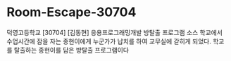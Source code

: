 # Room-Escape-30704
덕영고등학교 [30704] [김동현] 응용프로그래밍개발 방탈출 프로그램 소스
학교에서 수업시간에 잠을 자는 종현이에게 누군가가 납치를 하여 교무실에 갇히게 되었다. 학교를 탈출하는 종현이를 담은 방탈출 프로그램이다
